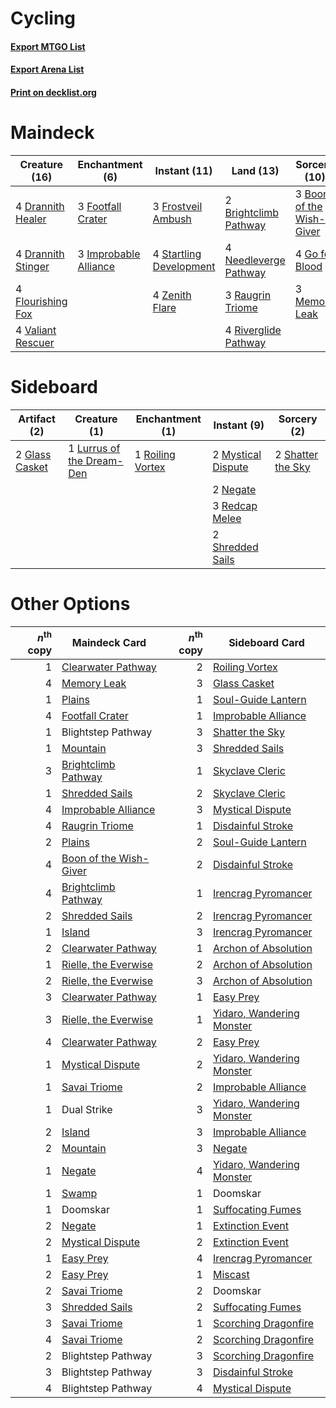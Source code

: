 # Cycling

#### [Export MTGO List](../collection/Cycling/Cycling.txt)
#### [Export Arena List](../collection/Cycling/Cycling_arena.txt)
#### [Print on decklist.org](http://decklist.org/?deckmain=3%09Boon%20of%20the%20Wish-Giver%0A2%09Brightclimb%20Pathway%0A4%09Drannith%20Healer%0A4%09Drannith%20Stinger%0A4%09Flourishing%20Fox%0A3%09Footfall%20Crater%0A3%09Frostveil%20Ambush%0A4%09Go%20for%20Blood%0A4%09Hengegate%20Pathway%0A3%09Improbable%20Alliance%0A3%09Memory%20Leak%0A4%09Needleverge%20Pathway%0A3%09Raugrin%20Triome%0A4%09Riverglide%20Pathway%0A4%09Startling%20Development%0A4%09Valiant%20Rescuer%0A4%09Zenith%20Flare&deckside=2%09Glass%20Casket%0A1%09Lurrus%20of%20the%20Dream-Den%0A2%09Mystical%20Dispute%0A2%09Negate%0A3%09Redcap%20Melee%0A1%09Roiling%20Vortex%0A2%09Shatter%20the%20Sky%0A2%09Shredded%20Sails)
# Maindeck

|                                        Creature (16)                                        |                                        Enchantment (6)                                         |                                           Instant (11)                                           |                                           Land (13)                                            |                                           Sorcery (10)                                            |    Unknown (4)    |
|---------------------------------------------------------------------------------------------|------------------------------------------------------------------------------------------------|--------------------------------------------------------------------------------------------------|------------------------------------------------------------------------------------------------|---------------------------------------------------------------------------------------------------|-------------------|
|4 [Drannith Healer](http://gatherer.wizards.com/Pages/Card/Details.aspx?multiverseid=479530) |3 [Footfall Crater](http://gatherer.wizards.com/Pages/Card/Details.aspx?multiverseid=479638)    |3 [Frostveil Ambush](http://gatherer.wizards.com/Pages/Card/Details.aspx?multiverseid=479572)     |2 [Brightclimb Pathway](http://gatherer.wizards.com/Pages/Card/Details.aspx?multiverseid=491911)|3 [Boon of the Wish-Giver](http://gatherer.wizards.com/Pages/Card/Details.aspx?multiverseid=479563)|4 Hengegate Pathway|
|4 [Drannith Stinger](http://gatherer.wizards.com/Pages/Card/Details.aspx?multiverseid=479633)|3 [Improbable Alliance](http://gatherer.wizards.com/Pages/Card/Details.aspx?multiverseid=473155)|4 [Startling Development](http://gatherer.wizards.com/Pages/Card/Details.aspx?multiverseid=479588)|4 [Needleverge Pathway](http://gatherer.wizards.com/Pages/Card/Details.aspx?multiverseid=491918)|4 [Go for Blood](http://gatherer.wizards.com/Pages/Card/Details.aspx?multiverseid=479642)          |                   |
|4 [Flourishing Fox](http://gatherer.wizards.com/Pages/Card/Details.aspx?multiverseid=479533) |                                                                                                |4 [Zenith Flare](http://gatherer.wizards.com/Pages/Card/Details.aspx?multiverseid=479737)         |3 [Raugrin Triome](http://gatherer.wizards.com/Pages/Card/Details.aspx?multiverseid=479771)     |3 [Memory Leak](http://gatherer.wizards.com/Pages/Card/Details.aspx?multiverseid=479615)           |                   |
|4 [Valiant Rescuer](http://gatherer.wizards.com/Pages/Card/Details.aspx?multiverseid=479556) |                                                                                                |                                                                                                  |4 [Riverglide Pathway](http://gatherer.wizards.com/Pages/Card/Details.aspx?multiverseid=491920) |                                                                                                   |                   |


# Sideboard

|                                      Artifact (2)                                       |                                            Creature (1)                                            |                                      Enchantment (1)                                      |                                         Instant (9)                                         |                                        Sorcery (2)                                         |
|-----------------------------------------------------------------------------------------|----------------------------------------------------------------------------------------------------|-------------------------------------------------------------------------------------------|---------------------------------------------------------------------------------------------|--------------------------------------------------------------------------------------------|
|2 [Glass Casket](http://gatherer.wizards.com/Pages/Card/Details.aspx?multiverseid=472977)|1 [Lurrus of the Dream-Den](http://gatherer.wizards.com/Pages/Card/Details.aspx?multiverseid=479746)|1 [Roiling Vortex](http://gatherer.wizards.com/Pages/Card/Details.aspx?multiverseid=491797)|2 [Mystical Dispute](http://gatherer.wizards.com/Pages/Card/Details.aspx?multiverseid=473020)|2 [Shatter the Sky](http://gatherer.wizards.com/Pages/Card/Details.aspx?multiverseid=476288)|
|                                                                                         |                                                                                                    |                                                                                           |2 [Negate](http://gatherer.wizards.com/Pages/Card/Details.aspx?multiverseid=423707)          |                                                                                            |
|                                                                                         |                                                                                                    |                                                                                           |3 [Redcap Melee](http://gatherer.wizards.com/Pages/Card/Details.aspx?multiverseid=473097)    |                                                                                            |
|                                                                                         |                                                                                                    |                                                                                           |2 [Shredded Sails](http://gatherer.wizards.com/Pages/Card/Details.aspx?multiverseid=479656)  |                                                                                            |


# Other Options

|*n*<sup>th</sup> copy|                                          Maindeck Card                                          |*n*<sup>th</sup> copy|                                           Sideboard Card                                           |
|--------------------:|-------------------------------------------------------------------------------------------------|--------------------:|----------------------------------------------------------------------------------------------------|
|                    1|[Clearwater Pathway](http://gatherer.wizards.com/Pages/Card/Details.aspx?multiverseid=491913)    |                    2|[Roiling Vortex](http://gatherer.wizards.com/Pages/Card/Details.aspx?multiverseid=491797)           |
|                    4|[Memory Leak](http://gatherer.wizards.com/Pages/Card/Details.aspx?multiverseid=479615)           |                    3|[Glass Casket](http://gatherer.wizards.com/Pages/Card/Details.aspx?multiverseid=472977)             |
|                    1|[Plains](http://gatherer.wizards.com/Pages/Card/Details.aspx?multiverseid=439856)                |                    1|[Soul-Guide Lantern](http://gatherer.wizards.com/Pages/Card/Details.aspx?multiverseid=476488)       |
|                    4|[Footfall Crater](http://gatherer.wizards.com/Pages/Card/Details.aspx?multiverseid=479638)       |                    1|[Improbable Alliance](http://gatherer.wizards.com/Pages/Card/Details.aspx?multiverseid=473155)      |
|                    1|Blightstep Pathway                                                                               |                    3|[Shatter the Sky](http://gatherer.wizards.com/Pages/Card/Details.aspx?multiverseid=476288)          |
|                    1|[Mountain](http://gatherer.wizards.com/Pages/Card/Details.aspx?multiverseid=439859)              |                    3|[Shredded Sails](http://gatherer.wizards.com/Pages/Card/Details.aspx?multiverseid=479656)           |
|                    3|[Brightclimb Pathway](http://gatherer.wizards.com/Pages/Card/Details.aspx?multiverseid=491911)   |                    1|[Skyclave Cleric](http://gatherer.wizards.com/Pages/Card/Details.aspx?multiverseid=491666)          |
|                    1|[Shredded Sails](http://gatherer.wizards.com/Pages/Card/Details.aspx?multiverseid=479656)        |                    2|[Skyclave Cleric](http://gatherer.wizards.com/Pages/Card/Details.aspx?multiverseid=491666)          |
|                    4|[Improbable Alliance](http://gatherer.wizards.com/Pages/Card/Details.aspx?multiverseid=473155)   |                    3|[Mystical Dispute](http://gatherer.wizards.com/Pages/Card/Details.aspx?multiverseid=473020)         |
|                    4|[Raugrin Triome](http://gatherer.wizards.com/Pages/Card/Details.aspx?multiverseid=479771)        |                    1|[Disdainful Stroke](http://gatherer.wizards.com/Pages/Card/Details.aspx?multiverseid=420705)        |
|                    2|[Plains](http://gatherer.wizards.com/Pages/Card/Details.aspx?multiverseid=439856)                |                    2|[Soul-Guide Lantern](http://gatherer.wizards.com/Pages/Card/Details.aspx?multiverseid=476488)       |
|                    4|[Boon of the Wish-Giver](http://gatherer.wizards.com/Pages/Card/Details.aspx?multiverseid=479563)|                    2|[Disdainful Stroke](http://gatherer.wizards.com/Pages/Card/Details.aspx?multiverseid=420705)        |
|                    4|[Brightclimb Pathway](http://gatherer.wizards.com/Pages/Card/Details.aspx?multiverseid=491911)   |                    1|[Irencrag Pyromancer](http://gatherer.wizards.com/Pages/Card/Details.aspx?multiverseid=473090)      |
|                    2|[Shredded Sails](http://gatherer.wizards.com/Pages/Card/Details.aspx?multiverseid=479656)        |                    2|[Irencrag Pyromancer](http://gatherer.wizards.com/Pages/Card/Details.aspx?multiverseid=473090)      |
|                    1|[Island](http://gatherer.wizards.com/Pages/Card/Details.aspx?multiverseid=439857)                |                    3|[Irencrag Pyromancer](http://gatherer.wizards.com/Pages/Card/Details.aspx?multiverseid=473090)      |
|                    2|[Clearwater Pathway](http://gatherer.wizards.com/Pages/Card/Details.aspx?multiverseid=491913)    |                    1|[Archon of Absolution](http://gatherer.wizards.com/Pages/Card/Details.aspx?multiverseid=472965)     |
|                    1|[Rielle, the Everwise](http://gatherer.wizards.com/Pages/Card/Details.aspx?multiverseid=479723)  |                    2|[Archon of Absolution](http://gatherer.wizards.com/Pages/Card/Details.aspx?multiverseid=472965)     |
|                    2|[Rielle, the Everwise](http://gatherer.wizards.com/Pages/Card/Details.aspx?multiverseid=479723)  |                    3|[Archon of Absolution](http://gatherer.wizards.com/Pages/Card/Details.aspx?multiverseid=472965)     |
|                    3|[Clearwater Pathway](http://gatherer.wizards.com/Pages/Card/Details.aspx?multiverseid=491913)    |                    1|[Easy Prey](http://gatherer.wizards.com/Pages/Card/Details.aspx?multiverseid=479607)                |
|                    3|[Rielle, the Everwise](http://gatherer.wizards.com/Pages/Card/Details.aspx?multiverseid=479723)  |                    1|[Yidaro, Wandering Monster](http://gatherer.wizards.com/Pages/Card/Details.aspx?multiverseid=479661)|
|                    4|[Clearwater Pathway](http://gatherer.wizards.com/Pages/Card/Details.aspx?multiverseid=491913)    |                    2|[Easy Prey](http://gatherer.wizards.com/Pages/Card/Details.aspx?multiverseid=479607)                |
|                    1|[Mystical Dispute](http://gatherer.wizards.com/Pages/Card/Details.aspx?multiverseid=473020)      |                    2|[Yidaro, Wandering Monster](http://gatherer.wizards.com/Pages/Card/Details.aspx?multiverseid=479661)|
|                    1|[Savai Triome](http://gatherer.wizards.com/Pages/Card/Details.aspx?multiverseid=479773)          |                    2|[Improbable Alliance](http://gatherer.wizards.com/Pages/Card/Details.aspx?multiverseid=473155)      |
|                    1|Dual Strike                                                                                      |                    3|[Yidaro, Wandering Monster](http://gatherer.wizards.com/Pages/Card/Details.aspx?multiverseid=479661)|
|                    2|[Island](http://gatherer.wizards.com/Pages/Card/Details.aspx?multiverseid=439857)                |                    3|[Improbable Alliance](http://gatherer.wizards.com/Pages/Card/Details.aspx?multiverseid=473155)      |
|                    2|[Mountain](http://gatherer.wizards.com/Pages/Card/Details.aspx?multiverseid=439859)              |                    3|[Negate](http://gatherer.wizards.com/Pages/Card/Details.aspx?multiverseid=423707)                   |
|                    1|[Negate](http://gatherer.wizards.com/Pages/Card/Details.aspx?multiverseid=423707)                |                    4|[Yidaro, Wandering Monster](http://gatherer.wizards.com/Pages/Card/Details.aspx?multiverseid=479661)|
|                    1|[Swamp](http://gatherer.wizards.com/Pages/Card/Details.aspx?multiverseid=439858)                 |                    1|Doomskar                                                                                            |
|                    1|Doomskar                                                                                         |                    1|[Suffocating Fumes](http://gatherer.wizards.com/Pages/Card/Details.aspx?multiverseid=479620)        |
|                    2|[Negate](http://gatherer.wizards.com/Pages/Card/Details.aspx?multiverseid=423707)                |                    1|[Extinction Event](http://gatherer.wizards.com/Pages/Card/Details.aspx?multiverseid=479608)         |
|                    2|[Mystical Dispute](http://gatherer.wizards.com/Pages/Card/Details.aspx?multiverseid=473020)      |                    2|[Extinction Event](http://gatherer.wizards.com/Pages/Card/Details.aspx?multiverseid=479608)         |
|                    1|[Easy Prey](http://gatherer.wizards.com/Pages/Card/Details.aspx?multiverseid=479607)             |                    4|[Irencrag Pyromancer](http://gatherer.wizards.com/Pages/Card/Details.aspx?multiverseid=473090)      |
|                    2|[Easy Prey](http://gatherer.wizards.com/Pages/Card/Details.aspx?multiverseid=479607)             |                    1|[Miscast](http://gatherer.wizards.com/Pages/Card/Details.aspx?multiverseid=485380)                  |
|                    2|[Savai Triome](http://gatherer.wizards.com/Pages/Card/Details.aspx?multiverseid=479773)          |                    2|Doomskar                                                                                            |
|                    3|[Shredded Sails](http://gatherer.wizards.com/Pages/Card/Details.aspx?multiverseid=479656)        |                    2|[Suffocating Fumes](http://gatherer.wizards.com/Pages/Card/Details.aspx?multiverseid=479620)        |
|                    3|[Savai Triome](http://gatherer.wizards.com/Pages/Card/Details.aspx?multiverseid=479773)          |                    1|[Scorching Dragonfire](http://gatherer.wizards.com/Pages/Card/Details.aspx?multiverseid=473101)     |
|                    4|[Savai Triome](http://gatherer.wizards.com/Pages/Card/Details.aspx?multiverseid=479773)          |                    2|[Scorching Dragonfire](http://gatherer.wizards.com/Pages/Card/Details.aspx?multiverseid=473101)     |
|                    2|Blightstep Pathway                                                                               |                    3|[Scorching Dragonfire](http://gatherer.wizards.com/Pages/Card/Details.aspx?multiverseid=473101)     |
|                    3|Blightstep Pathway                                                                               |                    3|[Disdainful Stroke](http://gatherer.wizards.com/Pages/Card/Details.aspx?multiverseid=420705)        |
|                    4|Blightstep Pathway                                                                               |                    4|[Mystical Dispute](http://gatherer.wizards.com/Pages/Card/Details.aspx?multiverseid=473020)         |

